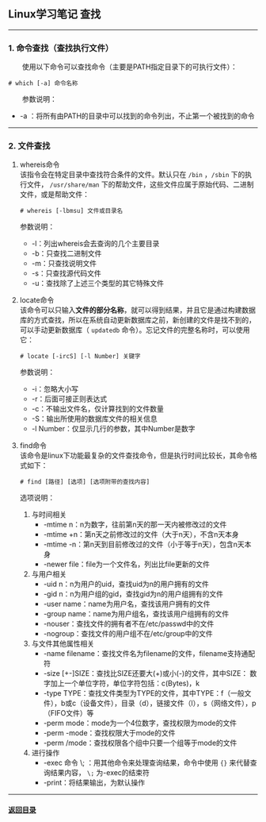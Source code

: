 ## Linux学习笔记 查找
---
### 1. 命令查找（查找执行文件）

&emsp;&emsp;使用以下命令可以查找命令（主要是PATH指定目录下的可执行文件）：
```
# which [-a] 命令名称
```
&emsp;&emsp;参数说明：  
+ -a ：将所有由PATH的目录中可以找到的命令列出，不止第一个被找到的命令

---
### 2. 文件查找

1. whereis命令  
    该指令会在特定目录中查找符合条件的文件。默认只在 `/bin` ，`/sbin` 下的执行文件， `/usr/share/man` 下的帮助文件，这些文件应属于原始代码、二进制文件，或是帮助文件：
    ```
    # whereis [-lbmsu] 文件或目录名
    ```
    参数说明：
    + -l：列出whereis会去查询的几个主要目录
    + -b：只查找二进制文件
    + -m：只查找说明文件
    + -s：只查找源代码文件
    + -u：查找除了上述三个类型的其它特殊文件

2. locate命令  
    该命令可以只输入**文件的部分名称**，就可以得到结果，并且它是通过构建数据库的方式查找，所以在系统自动更新数据库之前，新创建的文件是找不到的，可以手动更新数据库（ `updatedb` 命令）。忘记文件的完整名称时，可以使用它：
    ```
    # locate [-ircS] [-l Number] 关键字
    ```
    参数说明：
    + -i：忽略大小写
    + -r：后面可接正则表达式
    + -c：不输出文件名，仅计算找到的文件数量
    + -S：输出所使用的数据库文件的相关信息
    + -l Number：仅显示几行的参数，其中Number是数字

3. find命令  
    该命令是linux下功能最复杂的文件查找命令，但是执行时间比较长，其命令格式如下：
    ```
    # find [路径] [选项] [选项附带的查找内容]
    ```
    选项说明：
    1. 与时间相关
        + -mtime n：n为数字，往前第n天的那一天内被修改过的文件
        + -mtime +n：第n天之前修改过的文件（大于n天），不含n天本身
        + -mtime -n：第n天到目前修改过的文件（小于等于n天），包含n天本身
        + -newer file：file为一个文件名，列出比file更新的文件
    2. 与用户相关
        + -uid n：n为用户的uid，查找uid为n的用户拥有的文件
        + -gid n：n为用户组的gid，查找gid为n的用户组拥有的文件
        + -user name：name为用户名，查找该用户拥有的文件
        + -group name：name为用户组名，查找该用户组拥有的文件
        + -nouser：查找文件的拥有者不在/etc/passwd中的文件
        + -nogroup：查找文件的用户组不在/etc/group中的文件
    3. 与文件其他属性相关
        + -name filename：查找文件名为filename的文件，filename支持通配符
        + -size [+-]SIZE：查找比SIZE还要大(+)或小(-)的文件，其中SIZE： 数字加上一个单位字符，单位字符包括：c(Bytes)，k
        + -type TYPE：查找文件类型为TYPE的文件，其中TYPE：f（一般文件），b或c（设备文件），目录（d），链接文件（l），s（网络文件），p（FIFO文件）等
        + -perm mode：mode为一个4位数字，查找权限为mode的文件
        + -perm -mode：查找权限大于mode的文件
        + -perm /mode：查找权限各个组中只要一个组等于mode的文件
    4. 进行操作
        + -exec 命令 \\; ：用其他命令来处理查询结果，命令中使用 `{}` 来代替查询结果内容， `\;` 为-exec的结束符
        + -print：将结果输出，为默认操作




---
#### [返回目录](./)